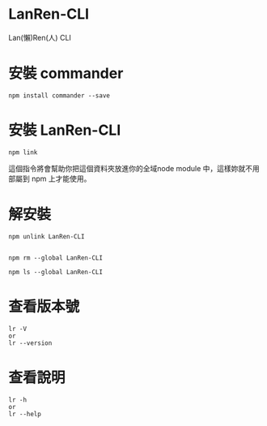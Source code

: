 # LanRen-CLI
Lan(懶)Ren(人) CLI

# 安裝 commander
```
npm install commander --save
```

# 安裝 LanRen-CLI
```
npm link
```
這個指令將會幫助你把這個資料夾放進你的全域node module 中，這樣妳就不用部屬到 npm 上才能使用。

# 解安裝 
```
npm unlink LanRen-CLI


npm rm --global LanRen-CLI

npm ls --global LanRen-CLI
```

# 查看版本號
```
lr -V
or
lr --version
```

# 查看說明
```
lr -h
or
lr --help
```